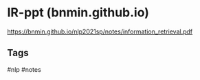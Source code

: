 # IR-ppt (bnmin.github.io)

<https://bnmin.github.io/nlp2021sp/notes/information_retrieval.pdf>

## Tags

#nlp #notes
